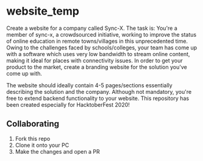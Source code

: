 # website_temp
Create a website for a company called Sync-X. The task is:
You're a member of sync-x, a crowdsourced initiative, working to improve the status of online education in remote towns/villages in this unprecedented time. Owing to the challenges faced by schools/colleges, your team has come up with a software which uses very low bandwidth to stream online content, making it ideal for places with connectivity issues. In order to get your product to the market, create a branding website for the solution you've come up with.

The website should ideally contain 4-5 pages/sections essentially describing the solution and the company. Although not mandatory, you're free to extend backend functionality to your website.
This repository has been created especially for HacktoberFest 2020!
## Collaborating 
1. Fork this repo
2. Clone it onto your PC
3. Make the changes and open a PR 
